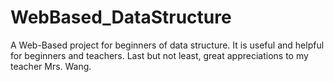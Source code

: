 # WebBased_DataStructure
A Web-Based project  for beginners of data structure. It is useful and helpful for beginners and teachers. Last but not least, great appreciations to my teacher Mrs. Wang.
